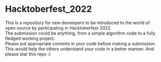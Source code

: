 # Hacktoberfest_2022

This is a repository for new developers to be introduced to the world of open source by participating in Hacktoberfest 2022.<br>
The submission could be anything, from a simple algorithm code to a fully fledged working project.<br>
Please put appropriate coments in your code before making a submission.<br>
This would help the others understand your code in a better manner.
And please star this repo :)
